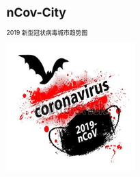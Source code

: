 # nCov-City
2019 新型冠状病毒城市趋势图

![](https://github.com/Norcy/nCov-City/blob/master/images/thumbnail.png)